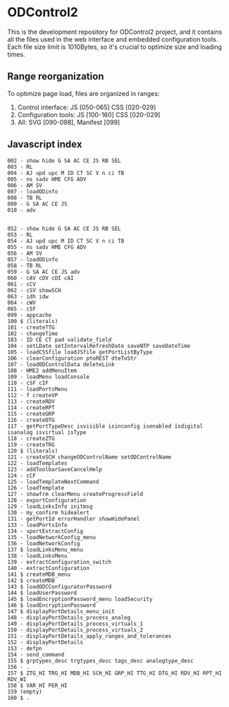 # ODControl2
This is the development repository for ODControl2 project, and it contains 
all the files used in the web interface and embedded configuration tools.
Each file size limit is 1010Bytes, so it's crucial to optimize size and 
loading times.

## Range reorganization
To optimize page load, files are organized in ranges:

 1. Control interface: JS [050-065] CSS [020-029]
 2. Configuration tools: JS [100-160] CSS [020-029]
 3. All: SVG [090-098], Manifest [099]


## Javascript index

    002 - show hide G SA AC CE JS RB SEL
    003 - RL
    004 - AJ upd upc M ID CT SC V n ci TB
    005 - ns sadv HME CFG ADV
    006 - AM SV
    007 - loadODinfo
    008 - TB RL
    009 - G SA AC CE JS
    010 - adv
	
	
    052 - show hide G SA AC CE JS RB SEL
    053 - RL
    054 - AJ upd upc M ID CT SC V n ci TB
    055 - ns sadv HME CFG ADV
    056 - AM SV
    057 - loadODinfo
    058 - TB RL
    059 - G SA AC CE JS adv
    060 - cAV cDV cDI cAI 
    061 - cCV
    062 - cSV showSCH
    063 - idh idw
    064 - cWV
    065 - cSF
	099 - appcache
	100 $ (literals)
    101 - createTTG
    102 - changeTime
    103 - ID CE CT pad validate_field
    104 - setLDate setIntervalRefreshDate saveNTP saveDateTime
    105 - loadCSSfile loadJSfile getPortListByType
    106 - clearConfiguration ptoREST dteToStr
    107 - loadODControlData deleteLink 
    108 - HME2 addMenuItem
    109 - loadMenu loadConsole
    110 - cSF cIF 
    111 - loadPortsMenu
    112 - f createVP 
	113 - createRDV
	114 - createRPT
	115 - createGRP
	116 - createDTG
	117 - getPortTypeDesc isvisible isinconfig isenabled isdigital isanalog isvirtual isType
	118 - createZTG
	119 - createTRG
	120 $ (literals)
	121 - createSCH changeODControlName setODControlName
	122 - loadTemplates
	123 - addToolbarSaveCancelHelp
	124 - cCF
	125 - loadTemplateNextCommand
	126 - loadTemplate
	127 - showfrm clearMenu createProgressField
	128 - exportConfiguration
	129 - loadLinksInfo initmsg
	130 - my_confirm hidealert
    131 - getPortId errorHandler showHidePanel
    133 - loadPortsInfo
	134 - vportExtractConfig
	135 - loadNetworkConfig_menu
	136 - loadNetworkConfig
	137 $ loadLinksMenu_menu
	138 - loadLinksMenu
	139 - extractConfiguration_switch
	140 - extractConfiguration
	141 $ createMDB_menu
	142 $ createMDB
	143 $ loadODCConfiguratorPassword
	144 $ loadUserPassword
	145 $ loadEncryptionPassword_menu loadSecurity
	146 $ loadEncryptionPassword
	147 $ displayPortDetails_menu_init
	148 - displayPortDetails_process_analog
	149 - displayPortDetails_process_virtuals_1
	150 - displayPortDetails_process_virtuals_2
	151 - displayPortDetails_apply_ranges_and_tolerances 
	152 - displayPortDetails
	153 - defpn
    154 - send_command
	155 $ grptypes_desc trgtypes_desc tags_desc analogtype_desc
	156 - .
	157 $ ZTG_HI TRG_HI MDB_HI SCH_HI GRP_HI TTG_HI DTG_HI RDV_HI RPT_HI RDV_WI
	158 $ VAR_HI PER_HI
	159 (empty)
	160 $ .


